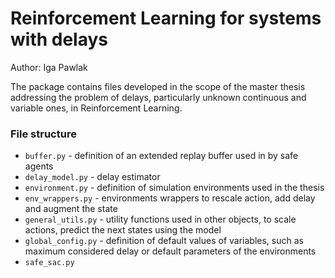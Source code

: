 # Reinforcement Learning for systems with delays
Author: Iga Pawlak


The package contains files developed in the scope of the master thesis addressing the problem of delays, particularly unknown continuous and variable ones, in Reinforcement Learning. 

### File structure
- `buffer.py`  - definition of an extended replay buffer used in by safe agents
- `delay_model.py` - delay estimator 
- `environment.py` - definition of simulation environments used in the thesis
- `env_wrappers.py` - environments wrappers to rescale action, add delay and augment the state 
- `general_utils.py` - utility functions used in other objects, to scale actions, predict the next states using the model 
- `global_config.py` - definition of default values of variables, such as maximum considered delay or default parameters of the environments
- `safe_sac.py`
